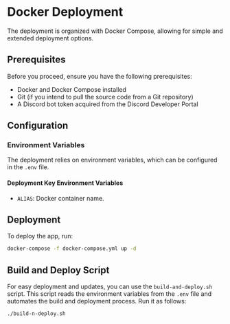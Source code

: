 # Docker Deployment

The deployment is organized with Docker Compose, allowing for simple and extended deployment options.

## Prerequisites

Before you proceed, ensure you have the following prerequisites:

- Docker and Docker Compose installed
- Git (if you intend to pull the source code from a Git repository)
- A Discord bot token acquired from the Discord Developer Portal

## Configuration

### Environment Variables

The deployment relies on environment variables, which can be configured in the `.env` file.

#### Deployment Key Environment Variables

- `ALIAS`: Docker container name.

## Deployment

To deploy the app, run:

```bash
docker-compose -f docker-compose.yml up -d
```

## Build and Deploy Script

For easy deployment and updates, you can use the `build-and-deploy.sh` script. This script reads the environment variables from the `.env` file and automates the build and deployment process. Run it as follows:

```bash
./build-n-deploy.sh
```